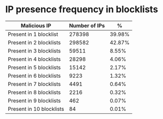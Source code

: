 # IP presence frequency in blocklists
| Malicious IP | Number of IPs | % |
|----|----|----|
| Present in 1 blocklist | 278398 | 39.98% |
| Present in 2 blocklists | 298582 | 42.87% |
| Present in 3 blocklists | 59511 | 8.55% |
| Present in 4 blocklists | 28298 | 4.06% |
| Present in 5 blocklists | 15142 | 2.17% |
| Present in 6 blocklists | 9223 | 1.32% |
| Present in 7 blocklists | 4491 | 0.64% |
| Present in 8 blocklists | 2216 | 0.32% |
| Present in 9 blocklists | 462 | 0.07% |
| Present in 10 blocklists | 84 | 0.01% |
